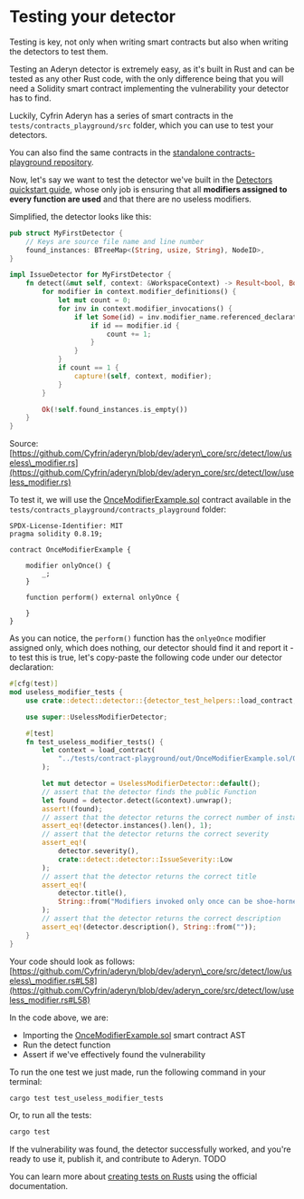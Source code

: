 # Testing your detector

Testing is key, not only when writing smart contracts but also when writing the detectors to test them.&#x20;

Testing an Aderyn detector is extremely easy, as it's built in Rust and can be tested as any other Rust code, with the only difference being that you will need a Solidity smart contract implementing the vulnerability your detector has to find.&#x20;

Luckily, Cyfrin Aderyn has a series of smart contracts in the `tests/contracts_playground/src` folder, which you can use to test your detectors.

You can also find the same contracts in the [standalone contracts-playground repository](https://github.com/cyfrin/aderyn-contracts-playground/).

Now, let's say we want to test the detector we've built in the [Detectors quickstart guide](./), whose only job is ensuring that all **modifiers assigned to every function are used** and that there are no useless modifiers.&#x20;

Simplified, the detector looks like this:

```rust
pub struct MyFirstDetector {
    // Keys are source file name and line number
    found_instances: BTreeMap<(String, usize, String), NodeID>,
}

impl IssueDetector for MyFirstDetector {
    fn detect(&mut self, context: &WorkspaceContext) -> Result<bool, Box<dyn Error>> {
        for modifier in context.modifier_definitions() {
            let mut count = 0;
            for inv in context.modifier_invocations() {
                if let Some(id) = inv.modifier_name.referenced_declaration {
                    if id == modifier.id {
                        count += 1;
                    }
                }
            }
            if count == 1 {
                capture!(self, context, modifier);
            }
        }

        Ok(!self.found_instances.is_empty())
    }
}
```

Source: [https://github.com/Cyfrin/aderyn/blob/dev/aderyn\_core/src/detect/low/useless\_modifier.rs](https://github.com/Cyfrin/aderyn/blob/dev/aderyn_core/src/detect/low/useless_modifier.rs)

To test it, we will use the [OnceModifierExample.sol](https://github.com/Cyfrin/aderyn/blob/dev/tests/contract-playground/src/OnceModifierExample.sol) contract available in the `tests/contracts_playground/contracts_playground` folder:&#x20;

```solidity
SPDX-License-Identifier: MIT
pragma solidity 0.8.19;

contract OnceModifierExample {
 
    modifier onlyOnce() {
        _;
    }

    function perform() external onlyOnce {
        
    }
}
```

As you can notice, the `perform()` function has the `onlyeOnce` modifier assigned only, which does nothing, our detector should find it and report it - to test this is true, let's copy-paste the following code under our detector declaration:

```rust
#[cfg(test)]
mod useless_modifier_tests {
    use crate::detect::detector::{detector_test_helpers::load_contract, IssueDetector};

    use super::UselessModifierDetector;

    #[test]
    fn test_useless_modifier_tests() {
        let context = load_contract(
            "../tests/contract-playground/out/OnceModifierExample.sol/OnceModifierExample.json",
        );

        let mut detector = UselessModifierDetector::default();
        // assert that the detector finds the public Function
        let found = detector.detect(&context).unwrap();
        assert!(found);
        // assert that the detector returns the correct number of instances
        assert_eq!(detector.instances().len(), 1);
        // assert that the detector returns the correct severity
        assert_eq!(
            detector.severity(),
            crate::detect::detector::IssueSeverity::Low
        );
        // assert that the detector returns the correct title
        assert_eq!(
            detector.title(),
            String::from("Modifiers invoked only once can be shoe-horned into the function")
        );
        // assert that the detector returns the correct description
        assert_eq!(detector.description(), String::from(""));
    }
}
```

Your code should look as follows: [https://github.com/Cyfrin/aderyn/blob/dev/aderyn\_core/src/detect/low/useless\_modifier.rs#L58](https://github.com/Cyfrin/aderyn/blob/dev/aderyn_core/src/detect/low/useless_modifier.rs#L58)

In the code above, we are:

* Importing the [OnceModifierExample.sol](https://github.com/Cyfrin/aderyn/blob/dev/tests/contract-playground/src/OnceModifierExample.sol) smart contract AST
* Run the detect function
* Assert if we've effectively found the vulnerability

To run the one test we just made, run the following command in your terminal:

```bash
cargo test test_useless_modifier_tests
```

Or, to run all the tests:

```bash
cargo test 
```

If the vulnerability was found, the detector successfully worked, and you're ready to use it, publish it, and contribute to Aderyn. TODO

You can learn more about [creating tests on Rusts](https://doc.rust-lang.org/book/ch11-01-writing-tests.html) using the official documentation.
